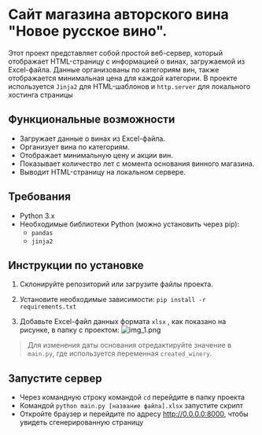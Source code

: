 # Сайт магазина авторского вина "Новое русское вино".

Этот проект представляет собой простой веб-сервер, 
который отображает HTML-страницу с информацией о винах, 
загружаемой из Excel-файла. Данные организованы по категориям вин, 
также отображается минимальная цена для каждой категории. 
В проекте используется `Jinja2` для HTML-шаблонов и `http.server` для локального хостинга страницы


## Функциональные возможности
- Загружает данные о винах из Excel-файла.
- Организует вина по категориям.
- Отображает минимальную цену и акции вин.
- Показывает количество лет с момента основания винного магазина.
- Выводит HTML-страницу на локальном сервере.


## Требования

- Python 3.x
- Необходимые библиотеки Python (можно установить через pip):
  - `pandas`
  - `jinja2`

## Инструкции по установке

1. Склонируйте репозиторий или загрузите файлы проекта.


2. Установите необходимые зависимости: `pip install -r requirements.txt`


3. Добавьте Excel-файл данных формата `xlsx` , как показано на рисунке, в папку с проектом:
![img_1.png](img_1.png)

> Для изменения даты основания отредактируйте значение в `main.py`, где используется переменная `created_winery`.


## Запустите сервер

- Через командную строку командой `cd` перейдите в папку проекта
- Командой ```python main.py [название файла].xlsx``` запустите скрипт
- Откройте браузер и перейдите по адресу http://0.0.0.0:8000, чтобы увидеть сгенерированную страницу
